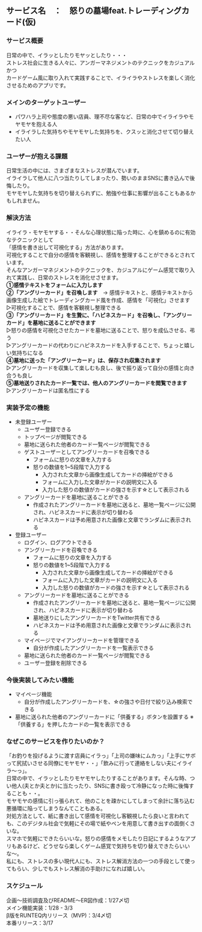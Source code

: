 ## サービス名　：　怒りの墓場feat.トレーディングカード(仮)
### サービス概要
日常の中で、イラッとしたりモヤッとしたり・・・</br>ストレス社会に生きる人々に、アンガーマネジメントのテクニックをカジュアルかつ</br>
カードゲーム風に取り入れて実践することで、イライラやストレスを楽しく消化させるためのアプリです。

### メインのターゲットユーザー
* パワハラ上司や態度の悪い店員、理不尽な客など、日常の中でイライラやモヤモヤを抱える人</br>
* イライラした気持ちやモヤモヤした気持ちを、クスッと消化させて切り替えたい人

### ユーザーが抱える課題
日常生活の中には、さまざまなストレスが潜んでいます。</br>
イライラして他人に八つ当たりしてしまったり、勢いのままSNSに書き込んで後悔したり。</br>
モヤモヤした気持ちを切り替えられずに、勉強や仕事に影響が出ることもあるかもしれません。

### 解決方法
イライラ・モヤモヤする・・そんな心理状態に陥った時に、心を鎮めるのに有効なテクニックとして</br>「感情を書き出して可視化する」方法があります。</br>
可視化することで自分の感情を客観視し、感情を整理することができるとされています。</br>
そんなアンガーマネジメントのテクニックを、カジュアルにゲーム感覚で取り入れて実践し、日常のストレスを消化せさせます。</br>
**①感情テキストをフォームに入力します</br>**
**②「アングリーカード」を召喚します**　→ 感情テキストと、感情テキストから画像生成した絵でトレーディングカード風を作成、感情を「可視化」させます</br>
  ▷可視化することで、感情を客観視し整理できる</br>
**③「アングリーカード」を生贄に、「ハピネスカード」を召喚し、「アングリーカード」を墓地に送ることができます</br>**
  ▷怒りの感情を可視化させたカードを墓地に送ることで、怒りを成仏させる、弔う</br>
  ▷アングリーカードの代わりにハピネスカードを入手することで、ちょっと嬉しい気持ちになる</br>
**④墓地に送った「アングリーカード」は、保存され収集されます</br>**
  ▷アングリーカードを収集して楽しむも良し、後で振り返って自分の感情と向き合うも良し</br>
**⑤墓地送りされたカード一覧では、他人のアングリーカードを閲覧できます</br>**
  ▷アングリーカードは匿名性にする

### 実装予定の機能
* 未登録ユーザー
  * ユーザー登録できる
  * トップページが閲覧できる
  * 墓地に送られた他者のカード一覧ページが閲覧できる
  * ゲストユーザーとしてアングリーカードを召喚できる
    * フォームに怒りの文章を入力する
    * 怒りの数値を1~5段階で入力する
      * 入力された文章から画像生成してカードの挿絵ができる
      * フォームに入力した文章がカードの説明文に入る
      * 入力した怒りの数値がカードの強さを示す☆として表示される
  * アングリーカードを墓地に送ることができる
    * 作成されたアングリーカードを墓地に送ると、墓地一覧ページに公開され、ハピネスカードに表示が切り替わる
    * ハピネスカードは予め用意された画像と文章でランダムに表示される
* 登録ユーザー
  * ログイン、ログアウトできる
  * アングリーカードを召喚できる
    * フォームに怒りの文章を入力する
    * 怒りの数値を1~5段階で入力する
      * 入力された文章から画像生成してカードの挿絵ができる
      * フォームに入力した文章がカードの説明文に入る
      * 入力した怒りの数値がカードの強さを示す☆として表示される
  * アングリーカードを墓地に送ることができる
    * 作成されたアングリーカードを墓地に送ると、墓地一覧ページに公開され、ハピネスカードに表示が切り替わる
    * 墓地送りにしたアングリーカードをTwitter共有できる
    * ハピネスカードは予め用意された画像と文章でランダムに表示される
  * マイページでマイアングリーカードを管理できる
    * 自分が作成したアングリーカードを一覧表示できる
  * 墓地に送られた他者のカード一覧ページが閲覧できる
  * ユーザー登録を削除できる

### 今後実装してみたい機能
* マイページ機能
  * 自分が作成したアングリーカードを、☆の強さや日付で絞り込み検索できる
* 墓地に送られた他者のアングリーカードに「供養する」ボタンを設置する
※ 「供養する」を押したカードの一覧を表示できる

### なぜこのサービスを作りたいのか？
「お釣りを投げるように渡す店員にイラっ」「上司の嫌味にムカっ」「上手にサボって尻拭いさせる同僚にモヤモヤ・・」「飲みに行って連絡をしない夫にイライラ〜っ」。</br>
日常の中で、イラッとしたりモヤモヤしたりすることがあります。そんな時、つい他人(夫とか夫とか)に当たったり、SNSに書き殴って冷静になった時に後悔することも・・。</br>
モヤモヤの感情に引っ張られて、他のことを疎かにしてしまって余計に落ち込む悪循環に陥ってしまうなんてこともある。</br>
対処方法として、紙に書き出して感情を可視化し客観視したら良いと言われても、このデジタル社会で気軽にその場で紙やペンを用意して書き出すの面倒くさいな。</br>
スマホで気軽にできたらいいな。怒りの感情をメモしたり日記にするようなアプリもあるけど、どうせなら楽しくゲーム感覚で気持ちを切り替えできたらいいな〜。</br>
私にも、ストレスの多い現代人にも、ストレス解消方法の一つの手段として使ってもらい、少しでもストレス解消の手助けになれば嬉しい。

### スケジュール
企画〜技術調査及びREADME〜ER図作成：1/27〆切</br>
メイン機能実装：1/28 - 3/3</br>
β版をRUNTEQ内リリース（MVP)：3/4〆切</br>
本番リリース：3/17